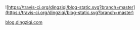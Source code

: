 ![https://travis-ci.org/dingziqi/blog-static.svg?branch=master](https://travis-ci.org/dingziqi/blog-static.svg?branch=master)

[blog.dingziqi.com](blog.dingziqi.com)